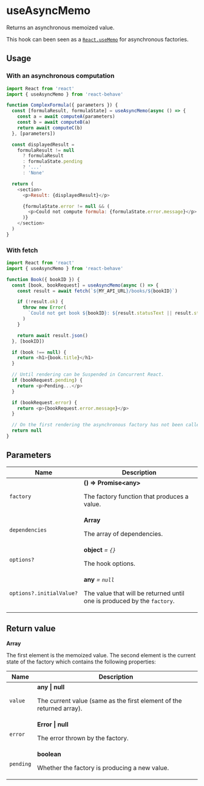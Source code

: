 # useAsyncMemo

Returns an asynchronous memoized value.

This hook can been seen as a [`React.useMemo`](https://reactjs.org/docs/hooks-reference.html#usememo)
for asynchronous factories.

## Usage

### With an asynchronous computation

```js
import React from 'react'
import { useAsyncMemo } from 'react-behave'

function ComplexFormula({ parameters }) {
  const [formulaResult, formulaState] = useAsyncMemo(async () => {
    const a = await computeA(parameters)
    const b = await computeB(a)
    return await computeC(b)
  }, [parameters])

  const displayedResult =
    formulaResult != null
      ? formulaResult
      : formulaState.pending
      ? '...'
      : 'None'

  return (
    <section>
      <p>Result: {displayedResult}</p>

      {formulaState.error != null && (
        <p>Could not compute formula: {formulaState.error.message}</p>
      )}
    </section>
  )
}
```

### With fetch

```js
import React from 'react'
import { useAsyncMemo } from 'react-behave'

function Book({ bookID }) {
  const [book, bookRequest] = useAsyncMemo(async () => {
    const result = await fetch(`${MY_API_URL}/books/${bookID}`)

    if (!result.ok) {
      throw new Error(
        `Could not get book ${bookID}: ${result.statusText || result.status}`,
      )
    }

    return await result.json()
  }, [bookID])

  if (book !== null) {
    return <h1>{book.title}</h1>
  }

  // Until rendering can be Suspended in Concurrent React.
  if (bookRequest.pending) {
    return <p>Pending...</p>
  }

  if (bookRequest.error) {
    return <p>{bookRequest.error.message}</p>
  }

  // On the first rendering the asynchronous factory has not been called yet.
  return null
}
```

## Parameters

<table>
  <thead>
    <tr>
      <th>Name</th>
      <th>Description</th>
    </tr>
  </thead>
  
  <tbody>
    <tr>
      <td><code>factory</code></td>
      <td>
        <strong>() => Promise&lt;any&gt;</strong>
        <p>The factory function that produces a value.</p>
      </td>
    </tr>
    <tr>
      <td><code>dependencies</code></td>
      <td>
        <strong>Array</strong>
        <p>The array of dependencies.</p>
      </td>
    </tr>
    <tr>
      <td><code>options?</code></td>
      <td>
        <strong>object</strong> <em>= <code>{}</code></em>
        <p>The hook options.</p>
      </td>
    </tr>
    <tr>
      <td><code>options?.initialValue?</code></td>
      <td>
        <strong>any</strong> <em>= <code>null</code></em>
        <p>
          The value that will be returned until one is produced by the
          <code>factory</code>.
        </p>
      </td>
    </tr>
  </tbody>
</table>

## Return value

**Array**

The first element is the memoized value.
The second element is the current state of the factory which contains the
following properties:

<table>
  <thead>
    <tr>
      <th>Name</th>
      <th>Description</th>
    </tr>
  </thead>

  <tbody>
    <tr>
      <td><code>value</code></td>
      <td>
        <strong>any | null</strong>
        <p>
          The current value (same as the first element of the returned array).
        </p>
      </td>
    </tr>
    <tr>
      <td><code>error</code></td>
      <td>
        <strong>Error | null</strong>
        <p>The error thrown by the factory.</p>
      </td>
    </tr>
    <tr>
      <td><code>pending</code></td>
      <td>
        <strong>boolean</strong>
        <p>Whether the factory is producing a new value.</p>
      </td>
    </tr>
  </tbody>
</table>
